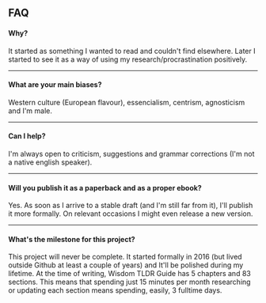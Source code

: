 ## FAQ

#### Why?

It started as something I wanted to read and couldn't find elsewhere. Later I started to see it as a way of using my research/procrastination positively.

---

#### What are your main biases?

Western culture (European flavour), essencialism, centrism, agnosticism and I'm male.

---

#### Can I help?

I'm always open to criticism, suggestions and grammar corrections (I'm not a native english speaker).

---

#### Will you publish it as a paperback and as a proper ebook?

Yes. As soon as I arrive to a stable draft (and I'm still far from it), I'll publish it more formally. On relevant occasions I might even release a new version.

---

#### What's the milestone for this project?

This project will never be complete. It started formally in 2016 (but lived outside Github at least a couple of years) and It'll be polished during my lifetime. At the time of writing, Wisdom TLDR Guide has 5 chapters and 83 sections. This means that spending just 15 minutes per month researching or updating each section means spending, easily, 3 fulltime days.